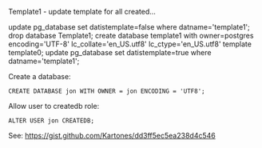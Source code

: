 Template1 - update template for all created...

  update pg_database set datistemplate=false where datname='template1';
  drop database Template1;
  create database template1 with owner=postgres encoding='UTF-8' lc_collate='en_US.utf8' lc_ctype='en_US.utf8' template template0;
  update pg_database set datistemplate=true where datname='template1';

Create a database:

    CREATE DATABASE jon WITH OWNER = jon ENCODING = 'UTF8';
    
Allow user to createdb role:

    ALTER USER jon CREATEDB;

See: https://gist.github.com/Kartones/dd3ff5ec5ea238d4c546
